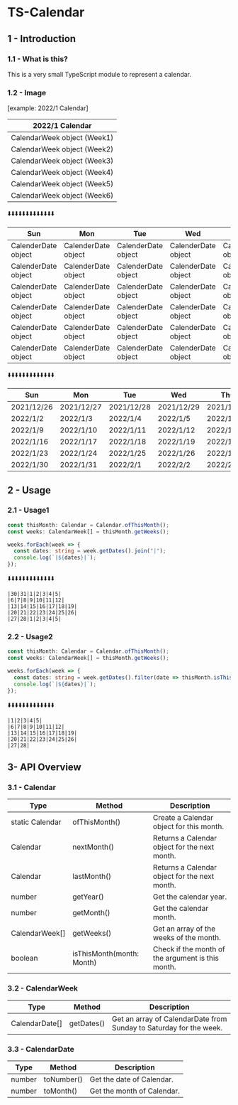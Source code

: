 # TS-Calendar

## 1 - Introduction

### 1.1 - What is this?

This is a very small TypeScript module to represent a calendar.


### 1.2 - Image

[example: 2022/1 Calendar]

| 2022/1 Calendar             |
|-----------------------------|
| CalendarWeek object (Week1) |
| CalendarWeek object (Week2) |
| CalendarWeek object (Week3) |
| CalendarWeek object (Week4) |
| CalendarWeek object (Week5) |
| CalendarWeek object (Week6) |

⬇️⬇️⬇️⬇️⬇️⬇️⬇️⬇️⬇️⬇️⬇️⬇️⬇️

| Sun                 | Mon                 | Tue                 | Wed                 | Thu                 | Fri                 | Sat                 |
|---------------------|---------------------|---------------------|---------------------|---------------------|---------------------|---------------------|
| CalenderDate object | CalenderDate object | CalenderDate object | CalenderDate object | CalenderDate object | CalenderDate object | CalenderDate object |
| CalenderDate object | CalenderDate object | CalenderDate object | CalenderDate object | CalenderDate object | CalenderDate object | CalenderDate object |
| CalenderDate object | CalenderDate object | CalenderDate object | CalenderDate object | CalenderDate object | CalenderDate object | CalenderDate object |
| CalenderDate object | CalenderDate object | CalenderDate object | CalenderDate object | CalenderDate object | CalenderDate object | CalenderDate object |
| CalenderDate object | CalenderDate object | CalenderDate object | CalenderDate object | CalenderDate object | CalenderDate object | CalenderDate object |
| CalenderDate object | CalenderDate object | CalenderDate object | CalenderDate object | CalenderDate object | CalenderDate object | CalenderDate object |

⬇️⬇️⬇️⬇️⬇️⬇️⬇️⬇️⬇️⬇️⬇️⬇️⬇️

| Sun        | Mon        | Tue        | Wed        | Thu        | Fri        | Sat       |
|------------|------------|------------|------------|------------|------------|-----------|
| 2021/12/26 | 2021/12/27 | 2021/12/28 | 2021/12/29 | 2021/12/30 | 2021/12/31 | 2022/1/1  |
| 2022/1/2   | 2022/1/3   | 2022/1/4   | 2022/1/5   | 2022/1/6   | 2022/1/7   | 2022/1/8  |
| 2022/1/9   | 2022/1/10  | 2022/1/11  | 2022/1/12  | 2022/1/13  | 2022/1/14  | 2022/1/15 |
| 2022/1/16  | 2022/1/17  | 2022/1/18  | 2022/1/19  | 2022/1/20  | 2022/1/21  | 2022/1/22 |
| 2022/1/23  | 2022/1/24  | 2022/1/25  | 2022/1/26  | 2022/1/27  | 2022/1/28  | 2022/1/29 |
| 2022/1/30  | 2022/1/31  | 2022/2/1   | 2022/2/2   | 2022/2/3   | 2022/2/4   | 2022/2/5  |



## 2 - Usage

### 2.1 - Usage1 

```typescript
const thisMonth: Calendar = Calendar.ofThisMonth();
const weeks: CalendarWeek[] = thisMonth.getWeeks();

weeks.forEach(week => {
  const dates: string = week.getDates().join("|");
  console.log(`|${dates}|`);
});
```

⬇️⬇️⬇️⬇️⬇️⬇️⬇️⬇️⬇️⬇️⬇️⬇️⬇️

```shell
|30|31|1|2|3|4|5|
|6|7|8|9|10|11|12|
|13|14|15|16|17|18|19|
|20|21|22|23|24|25|26|
|27|28|1|2|3|4|5|
```


### 2.2 - Usage2

```typescript
const thisMonth: Calendar = Calendar.ofThisMonth();
const weeks: CalendarWeek[] = thisMonth.getWeeks();

weeks.forEach(week => {
  const dates: string = week.getDates().filter(date => thisMonth.isThisMonth(date.toMonth())).join("|")
  console.log(`|${dates}|`);
});
```

⬇️⬇️⬇️⬇️⬇️⬇️⬇️⬇️⬇️⬇️⬇️⬇️⬇️

```shell
|1|2|3|4|5|
|6|7|8|9|10|11|12|
|13|14|15|16|17|18|19|
|20|21|22|23|24|25|26|
|27|28|
```



## 3- API Overview

### 3.1 - Calendar

| Type            | Method                    | Description                                       |
|-----------------|---------------------------|---------------------------------------------------|
| static Calendar | ofThisMonth()             | Create a Calendar object for this month.          |
| Calendar        | nextMonth()               | Returns a Calendar object for the next month.     |
| Calendar        | lastMonth()               | Returns a Calendar object for the next month.     |
| number          | getYear()                 | Get the calendar year.                            |
| number          | getMonth()                | Get the calendar month.                           |
| CalendarWeek[]  | getWeeks()                | Get an array of the weeks of the month.           |
| boolean         | isThisMonth(month: Month) | Check if the month of the argument is this month. |


### 3.2 - CalendarWeek

| Type           | Method      | Description                                                        |
|----------------|-------------|--------------------------------------------------------------------|
| CalendarDate[] | getDates()  | Get an array of CalendarDate from Sunday to Saturday for the week. |


### 3.3 - CalendarDate 

| Type   | Method     | Description                |
|--------|------------|----------------------------|
| number | toNumber() | Get the date of Calendar.  |
| number | toMonth()  | Get the month of Calendar. |
